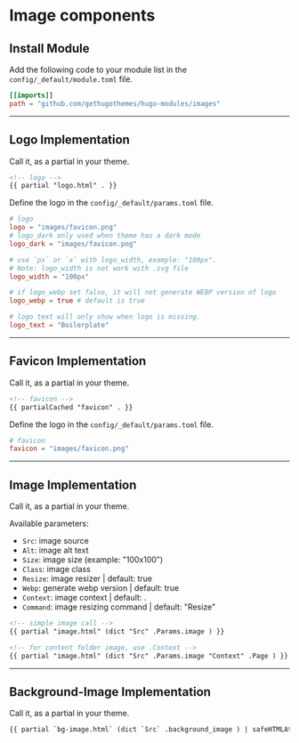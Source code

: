 # Image components

## Install Module

Add the following code to your module list in the `config/_default/module.toml` file.

```toml
[[imports]]
path = "github.com/gethugothemes/hugo-modules/images"
```

<hr>

## Logo Implementation

Call it, as a partial in your theme.

```html
<!-- logo -->
{{ partial "logo.html" . }}
```

Define the logo in the `config/_default/params.toml` file.

```toml
# logo
logo = "images/favicon.png"
# logo_dark only used when theme has a dark mode
logo_dark = "images/favicon.png"

# use `px` or `x` with logo_width, example: "100px".
# Note: logo_width is not work with .svg file
logo_width = "100px"

# if logo_webp set false, it will not generate WEBP version of logo
logo_webp = true # default is true

# logo text will only show when logo is missing.
logo_text = "Boilerplate"
```

<hr>


## Favicon Implementation

Call it, as a partial in your theme.

```html
<!-- favicon -->
{{ partialCached "favicon" . }}
```

Define the logo in the `config/_default/params.toml` file.

```toml
# favicon
favicon = "images/favicon.png"
```

<hr>


## Image Implementation

Call it, as a partial in your theme.

Available parameters:
* `Src`: image source
* `Alt`: image alt text
* `Size`: image size (example: "100x100")
* `Class`: image class
* `Resize`: image resizer | default: true
* `Webp`: generate webp version | default: true
* `Context`: image context | default: .
* `Command`: image resizing command | default: "Resize"

```html
<!-- simple image call -->
{{ partial "image.html" (dict "Src" .Params.image ) }}

<!-- for content folder image, use .Context -->
{{ partial "image.html" (dict "Src" .Params.image "Context" .Page ) }}
```

<hr>


## Background-Image Implementation

Call it, as a partial in your theme.

```html
{{ partial `bg-image.html` (dict `Src` .background_image ) | safeHTMLAttr }}
```